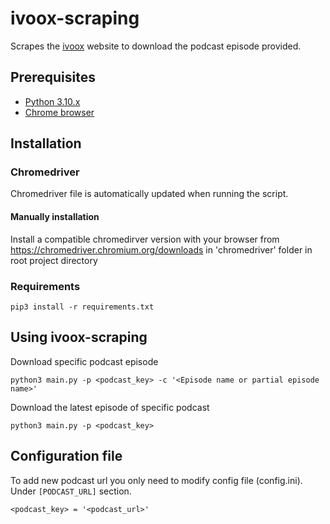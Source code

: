 # ivoox-scraping
Scrapes the [ivoox](https://www.ivoox.com/) website to download the podcast episode provided.

## Prerequisites

- [Python 3.10.x](https://www.python.org/downloads/)
- [Chrome browser](https://www.google.com/chrome/)

## Installation
### Chromedriver

Chromedriver file is automatically updated when running the script.

#### Manually installation

Install a compatible chromedirver version with your browser from https://chromedriver.chromium.org/downloads in 'chromedriver' folder in root project directory

### Requirements

`pip3 install -r requirements.txt`

## Using ivoox-scraping

Download specific podcast episode

`python3 main.py -p <podcast_key> -c '<Episode name or partial episode name>'`

Download the latest episode of specific podcast

`python3 main.py -p <podcast_key>`

## Configuration file

To add new podcast url you only need to modify config file (config.ini). Under `[PODCAST_URL]` section.

`<podcast_key> = '<podcast_url>'`
